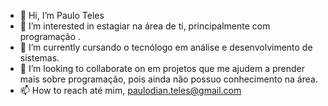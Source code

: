 - 👋 Hi, I’m Paulo Teles
- 👀 I’m interested in estagiar na área de ti, principalmente  com programação .
- 🌱 I’m currently cursando o tecnólogo em análise e desenvolvimento de  sistemas.
- 💞️ I’m looking to collaborate on em projetos  que me ajudem a prender mais sobre programação, pois ainda não possuo conhecimento na área.
- 📫 How to reach  até mim, paulodian.teles@gmail.com

<!---
pauloteles7/pauloteles7 is a ✨ special ✨ repository because its `README.md` (this file) appears on your GitHub profile.
You can click the Preview link to take a look at your changes.
--->
